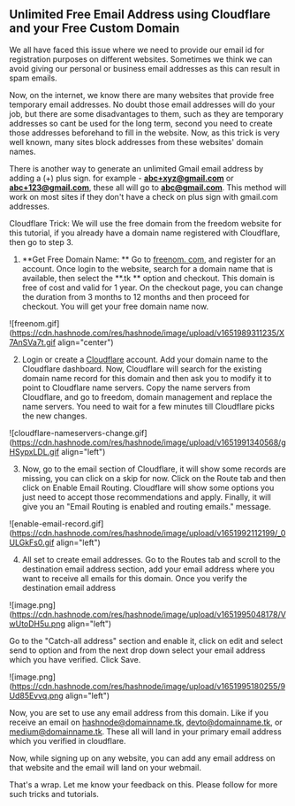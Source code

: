 ## Unlimited Free Email Address using Cloudflare and your Free Custom Domain

We all have faced this issue where we need to provide our email id for registration purposes on different websites. Sometimes we think we can avoid giving our personal or business email addresses as this can result in spam emails. 

Now, on the internet, we know there are many websites that provide free temporary email addresses. No doubt those email addresses will do your job, but there are some disadvantages to them, such as they are temporary addresses so cant be used for the long term, second you need to create those addresses beforehand to fill in the website. Now, as this trick is very well known, many sites block addresses from these websites' domain names. 

There is another way to generate an unlimited Gmail email address by adding a (+) plus sign. for example - **abc+xyz@gmail.com** or **abc+123@gmail.com**, these all will go to **abc@gmail.com**. This method will work on most sites if they don't have a check on plus sign with gmail.com addresses. 

Cloudflare Trick:
We will use the free domain from the freedom website for this tutorial, if you already have a domain name registered with Cloudflare, then go to step 3.
1. **Get Free Domain Name: ** Go to [freenom. com](https://www.freenom.com/), and register for an account. Once login to the website, search for a domain name that is available, then select the **.tk ** option and checkout. This domain is free of cost and valid for 1 year. On the checkout page, you can change the duration from 3 months to 12 months and then proceed for checkout. You will get your free domain name now. 

![freenom.gif](https://cdn.hashnode.com/res/hashnode/image/upload/v1651989311235/X7AnSVa7t.gif align="center")

2. Login or create a [Cloudflare](https://dash.cloudflare.com/login) account. Add your domain name to the Cloudflare dashboard. Now, Cloudflare will search for the existing domain name record for this domain and then ask you to modify it to point to Cloudflare name servers. Copy the name servers from Cloudflare, and go to freedom, domain management and replace the name servers. You need to wait for a few minutes till Cloudflare picks the new changes.

![cloudflare-nameservers-change.gif](https://cdn.hashnode.com/res/hashnode/image/upload/v1651991340568/gHSypxLDL.gif align="left")

3. Now, go to the email section of Cloudflare, it will show some records are missing, you can click on a skip for now. Click on the Route tab and then click on Enable Email Routing. Cloudflare will show some options you just need to accept those recommendations and apply. Finally, it will give you an "Email Routing is enabled and routing emails." message. 


![enable-email-record.gif](https://cdn.hashnode.com/res/hashnode/image/upload/v1651992112199/_0ULGkFs0.gif align="left")

4. All set to create email addresses. Go to the Routes tab and scroll to the destination email address section, add your email address where you want to receive all emails for this domain. Once you verify the destination email address 

![image.png](https://cdn.hashnode.com/res/hashnode/image/upload/v1651995048178/VwUtoDH5u.png align="left")

Go to the "Catch-all address" section and enable it, click on edit and select send to option and from the next drop down select your email address which you have verified. Click Save. 

![image.png](https://cdn.hashnode.com/res/hashnode/image/upload/v1651995180255/9Ud85Evvq.png align="left")

Now, you are set to use any email address from this domain. Like if you receive an email on hashnode@domainname.tk, devto@domainname.tk, or medium@domainname.tk. These all will land in your primary email address which you verified in cloudflare. 


Now, while signing up on any website, you can add any email address on that website and the email will land on your webmail.


That's a wrap. Let me know your feedback on this. Please follow for more such tricks and tutorials.


